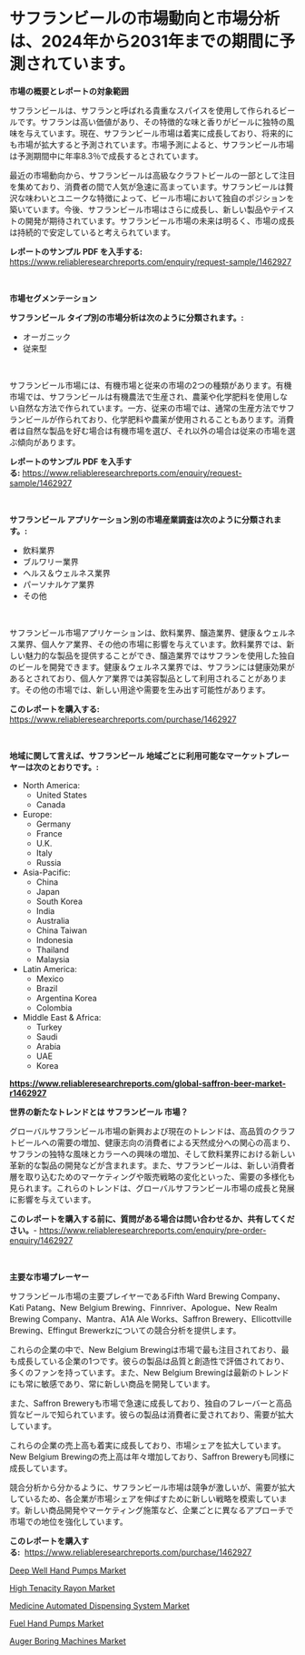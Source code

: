 <p><h1>サフランビールの市場動向と市場分析は、2024年から2031年までの期間に予測されています。</h1></p><p><strong>市場の概要とレポートの対象範囲</strong></p>
<p><p>サフランビールは、サフランと呼ばれる貴重なスパイスを使用して作られるビールです。サフランは高い価値があり、その特徴的な味と香りがビールに独特の風味を与えています。現在、サフランビール市場は着実に成長しており、将来的にも市場が拡大すると予測されています。市場予測によると、サフランビール市場は予測期間中に年率8.3％で成長するとされています。</p><p>最近の市場動向から、サフランビールは高級なクラフトビールの一部として注目を集めており、消費者の間で人気が急速に高まっています。サフランビールは贅沢な味わいとユニークな特徴によって、ビール市場において独自のポジションを築いています。今後、サフランビール市場はさらに成長し、新しい製品やテイストの開発が期待されています。サフランビール市場の未来は明るく、市場の成長は持続的で安定していると考えられています。</p></p>
<p><strong>レポートのサンプル PDF を入手する:</strong> <a href="https://www.reliableresearchreports.com/enquiry/request-sample/1462927">https://www.reliableresearchreports.com/enquiry/request-sample/1462927</a></p>
<p>&nbsp;</p>
<p><strong>市場セグメンテーション</strong></p>
<p><strong>サフランビール タイプ別の市場分析は次のように分類されます。:</strong></p>
<p><ul><li>オーガニック</li><li>従来型</li></ul></p>
<p>&nbsp;</p>
<p><p>サフランビール市場には、有機市場と従来の市場の2つの種類があります。有機市場では、サフランビールは有機農法で生産され、農薬や化学肥料を使用しない自然な方法で作られています。一方、従来の市場では、通常の生産方法でサフランビールが作られており、化学肥料や農薬が使用されることもあります。消費者は自然な製品を好む場合は有機市場を選び、それ以外の場合は従来の市場を選ぶ傾向があります。</p></p>
<p><strong>レポートのサンプル PDF を入手する:</strong>&nbsp;<a href="https://www.reliableresearchreports.com/enquiry/request-sample/1462927">https://www.reliableresearchreports.com/enquiry/request-sample/1462927</a></p>
<p>&nbsp;</p>
<p><strong> サフランビール アプリケーション別の市場産業調査は次のように分類されます。:</strong></p>
<p><ul><li>飲料業界</li><li>ブルワリー業界</li><li>ヘルス＆ウェルネス業界</li><li>パーソナルケア業界</li><li>その他</li></ul></p>
<p>&nbsp;</p>
<p><p>サフランビール市場アプリケーションは、飲料業界、醸造業界、健康＆ウェルネス業界、個人ケア業界、その他の市場に影響を与えています。飲料業界では、新しい魅力的な製品を提供することができ、醸造業界ではサフランを使用した独自のビールを開発できます。健康＆ウェルネス業界では、サフランには健康効果があるとされており、個人ケア業界では美容製品として利用されることがあります。その他の市場では、新しい用途や需要を生み出す可能性があります。</p></p>
<p><strong>このレポートを購入する:</strong>&nbsp; <a href="https://www.reliableresearchreports.com/purchase/1462927">https://www.reliableresearchreports.com/purchase/1462927</a></p>
<p>&nbsp;</p>
<p><strong>地域に関して言えば、サフランビール 地域ごとに利用可能なマーケットプレーヤーは次のとおりです。:</strong></p>
<p><ul>
    <li>
        North America:
        <ul>
            <li>United States</li>
            <li>Canada</li>
        </ul>
    </li>
    <li>
        Europe:
        <ul>
            <li>Germany</li>
            <li>France</li>
            <li>U.K.</li>
            <li>Italy</li>
            <li>Russia</li>
        </ul>
    </li>
    <li>
        Asia-Pacific:
        <ul>
            <li>China</li>
            <li>Japan</li>
            <li>South Korea</li>
            <li>India</li>
            <li>Australia</li>
            <li>China Taiwan</li>
            <li>Indonesia</li>
            <li>Thailand</li>
            <li>Malaysia</li>
        </ul>
    </li>
    <li>
        Latin America:
        <ul>
            <li>Mexico</li>
            <li>Brazil</li>
            <li>Argentina Korea</li>
            <li>Colombia</li>
        </ul>
    </li>
    <li>
        Middle East & Africa:
        <ul>
            <li>Turkey</li>
            <li>Saudi</li>
            <li>Arabia</li>
            <li>UAE</li>
            <li>Korea</li>
        </ul>
    </li>
    </ul></p>
<p><strong><a href="https://www.reliableresearchreports.com/global-saffron-beer-market-r1462927">https://www.reliableresearchreports.com/global-saffron-beer-market-r1462927</a></strong>&nbsp;</p>
<p><strong>世界の新たなトレンドとは サフランビール 市場？</strong></p>
<p><p>グローバルサフランビール市場の新興および現在のトレンドは、高品質のクラフトビールへの需要の増加、健康志向の消費者による天然成分への関心の高まり、サフランの独特な風味とカラーへの興味の増加、そして飲料業界における新しい革新的な製品の開発などが含まれます。また、サフランビールは、新しい消費者層を取り込むためのマーケティングや販売戦略の変化といった、需要の多様化も見られます。これらのトレンドは、グローバルサフランビール市場の成長と発展に影響を与えています。</p></p>
<p><strong>このレポートを購入する前に、質問がある場合は問い合わせるか、共有してください。</strong>- <a href="https://www.reliableresearchreports.com/enquiry/pre-order-enquiry/1462927">https://www.reliableresearchreports.com/enquiry/pre-order-enquiry/1462927</a></p>
<p>&nbsp;</p>
<p><strong>主要な市場プレーヤー</strong></p>
<p><p>サフランビール市場の主要プレイヤーであるFifth Ward Brewing Company、Kati Patang、New Belgium Brewing、Finnriver、Apologue、New Realm Brewing Company、Mantra、A1A Ale Works、Saffron Brewery、Ellicottville Brewing、Effingut Brewerkzについての競合分析を提供します。</p><p>これらの企業の中で、New Belgium Brewingは市場で最も注目されており、最も成長している企業の1つです。彼らの製品は品質と創造性で評価されており、多くのファンを持っています。また、New Belgium Brewingは最新のトレンドにも常に敏感であり、常に新しい商品を開発しています。</p><p>また、Saffron Breweryも市場で急速に成長しており、独自のフレーバーと高品質なビールで知られています。彼らの製品は消費者に愛されており、需要が拡大しています。</p><p>これらの企業の売上高も着実に成長しており、市場シェアを拡大しています。New Belgium Brewingの売上高は年々増加しており、Saffron Breweryも同様に成長しています。</p><p>競合分析から分かるように、サフランビール市場は競争が激しいが、需要が拡大しているため、各企業が市場シェアを伸ばすために新しい戦略を模索しています。新しい商品開発やマーケティング施策など、企業ごとに異なるアプローチで市場での地位を強化しています。</p></p>
<p><strong>このレポートを購入する:</strong>&nbsp;&nbsp;<a href="https://www.reliableresearchreports.com/purchase/1462927">https://www.reliableresearchreports.com/purchase/1462927</a></p>
<p><p><a href="https://github.com/lylyparadise/Market-Research-Report-List-2/blob/main/deep-well-hand-pumps-market.md">Deep Well Hand Pumps Market</a></p><p><a href="https://issuu.com/reportprime-2/docs/high-tenacity-rayon-market-size-2030.pptx">High Tenacity Rayon Market</a></p><p><a href="https://view.publitas.com/reportprime-1/medicine-automated-dispensing-system-market-analysis-and-sze-forecasted-for-period-from-2024-to-2031/">Medicine Automated Dispensing System Market</a></p><p><a href="https://github.com/johnbach50/Market-Research-Report-List-2/blob/main/fuel-hand-pumps-market.md">Fuel Hand Pumps Market</a></p><p><a href="https://zircon-bluebell-299.notion.site/Auger-Boring-Machines-Market-Furnishes-Information-on-Market-Share-Market-Trends-and-Market-Growth-83da0c55c1b8414a9c8a3bc6dad4532f">Auger Boring Machines Market</a></p></p>